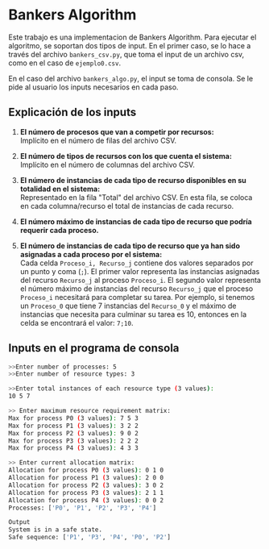 # Bankers Algorithm
Este trabajo es una implementacion de Bankers Algorithm. Para ejecutar el algoritmo, se soportan dos tipos 
de input. En el primer caso, se lo hace a través del archivo `bankers_csv.py`, que toma el input de un archivo 
csv, como en el caso de `ejemplo0.csv`.

En el caso del archivo `bankers_algo.py`, el input se toma de consola. Se le pide al usuario los inputs necesarios 
en cada paso. 

## Explicación de los inputs

1. **El número de procesos que van a competir por recursos:**  
   Implícito en el número de filas del archivo CSV.

2. **El número de tipos de recursos con los que cuenta el sistema:**  
   Implícito en el número de columnas del archivo CSV.

3. **El número de instancias de cada tipo de recurso disponibles en su totalidad en el sistema:**  
   Representado en la fila "Total" del archivo CSV. En esta fila, se coloca en cada columna/recurso el total de instancias de cada recurso.

4. **El número máximo de instancias de cada tipo de recurso que podría requerir cada proceso.**
5. **El número de instancias de cada tipo de recurso que ya han sido asignadas a cada proceso por el sistema:**  
   Cada celda `Proceso_i, Recurso_j` contiene dos valores separados por un punto y coma (`;`). El primer valor representa las instancias asignadas del recurso `Recurso_j` al proceso `Proceso_i`. El segundo valor representa el número máximo de instancias del recurso `Recurso_j` que el proceso `Proceso_i` necesitará para completar su tarea.
   Por ejemplo, si tenemos un `Proceso_0` que tiene 7 instancias del `Recurso_0` y el máximo de instancias que necesita para culminar su tarea es 10, entonces en la celda se encontrará el valor: `7;10`.

## Inputs en el programa de consola
```bash
>>Enter number of processes: 5
>>Enter number of resource types: 3

>>Enter total instances of each resource type (3 values):
10 5 7

>> Enter maximum resource requirement matrix:
Max for process P0 (3 values): 7 5 3
Max for process P1 (3 values): 3 2 2
Max for process P2 (3 values): 9 0 2
Max for process P3 (3 values): 2 2 2
Max for process P4 (3 values): 4 3 3

>> Enter current allocation matrix:
Allocation for process P0 (3 values): 0 1 0
Allocation for process P1 (3 values): 2 0 0
Allocation for process P2 (3 values): 3 0 2
Allocation for process P3 (3 values): 2 1 1
Allocation for process P4 (3 values): 0 0 2
Processes: ['P0', 'P1', 'P2', 'P3', 'P4']

Output
System is in a safe state.
Safe sequence: ['P1', 'P3', 'P4', 'P0', 'P2']
```